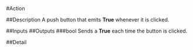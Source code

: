 #Action

##Description
A push button that emits **True** whenever it is clicked.

##Inputs
##Outputs
###bool
Sends a **True** each time the button is clicked.

##Detail

